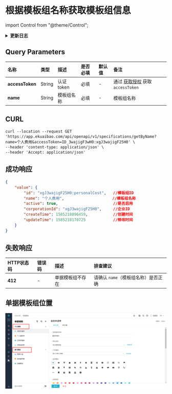 # 根据模板组名称获取模板组信息

import Control from "@theme/Control";

<Control
method="GET"
url="/api/openapi/v1/specifications/getByName"
/>

<details>
  <summary><b>更新日志</b></summary>
  <div>

  [**1.0.0**](/docs/open-api/notice/update-log#100) -> 🆕 新增了本接口。<br/>

  </div>
</details>

## Query Parameters

| 名称 | 类型 | 描述 | 是否必填 | 默认值 | 备注 |
| :--- | :--- | :--- | :--- |:--- | :--- |
| **accessToken** | String  | 认证token	| 必填 | - | 通过 [获取授权](/docs/open-api/getting-started/auth) 获取 `accessToken` |
| **name**        | String  | 模板组名称  | 必填 | - | 模板组名称|

## CURL
```shell
curl --location --request GET 'https://app.ekuaibao.com/api/openapi/v1/specifications/getByName?name=个人费用&accessToken=ID_3wajigF3wH0:xgJ3wajigF25H0' \
--header 'content-type: application/json' \
--header 'Accept: application/json'
```

## 成功响应
```json
{
    "value": {
        "id": "xgJ3wajigF25H0:personalCost",   //模板组ID
        "name": "个人费用",                     //模板组名称
        "active": true,                        //是否启用
        "corporationId": "xgJ3wajigF25H0",     //企业ID
        "createTime": 1585218096459,           //创建时间
        "updateTime": 1585218170725            //修改时间
    }
}
```

## 失败响应

| HTTP状态码 | 错误码 | 描述 | 排查建议 |
| :--- | :--- | :--- | :--- |
| **412** | - | 单据模板组不存在 | 请确认 `name`（模板组名称）是否正确 |

## 单据模板组位置

![单据模板组位置](images/单据模板组.png)